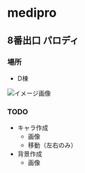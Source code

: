 # medipro

## 8番出口 パロディ
### 場所
- D棟

![イメージ画像](https://pbs.twimg.com/media/DxeXVKDU0AAXEtR?format=jpg&name=large)

### TODO
- キャラ作成
  - 画像
  - 移動（左右のみ）
- 背景作成
  - 画像
